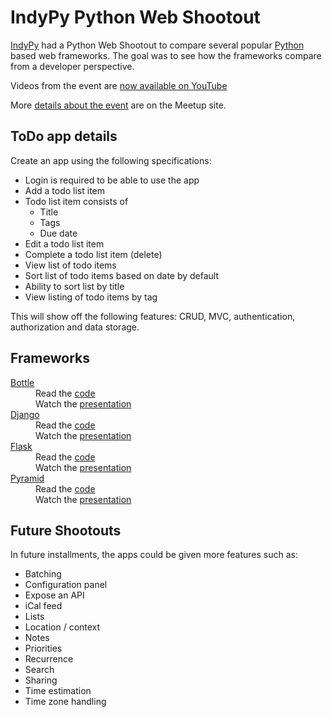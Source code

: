 # IndyPy Python Web Shootout

[IndyPy](http://www.meetup.com/python-182/) had a Python Web Shootout to compare several popular [Python](http://python.org) based web frameworks. The goal was to see how the frameworks compare from a developer perspective.

Videos from the event are [now available on YouTube](https://www.youtube.com/playlist?list=PLt4L3V8wVnF6QidryQvfCwsi7u4rwIZoP)

More [details about the event](http://www.meetup.com/python-182/events/102006952/) are on the Meetup site.

## ToDo app details

Create an app using the following specifications:

- Login is required to be able to use the app
- Add a todo list item
- Todo list item consists of
  - Title
  - Tags
  - Due date
- Edit a todo list item
- Complete a todo list item (delete)
- View list of todo items
- Sort list of todo items based on date by default
- Ability to sort list by title
- View listing of todo items by tag

This will show off the following features: CRUD, MVC, authentication, authorization and data storage.

## Frameworks

<dl>
<dt><a href="http://bottlepy.org/">Bottle</a></dt>
<dd>Read the <a href="https://github.com/indypy/todo_bottle_example">code</a></dd>
<dd>Watch the <a href="http://youtu.be/GaiFne-jQQ8?list=PLt4L3V8wVnF6QidryQvfCwsi7u4rwIZoP">presentation</a></dd>
<dt><a href="https://www.djangoproject.com/">Django</a></dt>
<dd>Read the <a href="https://github.com/indypy/todo-django">code</a></dd>
<dd>Watch the <a href="http://youtu.be/qNMQ8J8HquY?list=PLt4L3V8wVnF6QidryQvfCwsi7u4rwIZoP">presentation</a></dd>
<dt><a href="http://flask.pocoo.org/">Flask</a></dt>
<dd>Read the <a href="https://github.com/indypy/todoflask">code</a></dd>
<dd>Watch the <a href="http://youtu.be/ETcwdj8iUNI?list=PLt4L3V8wVnF6QidryQvfCwsi7u4rwIZoP">presentation</a></dd>
<dt><a href="http://www.pylonsproject.org/projects/pyramid/about">Pyramid</a></dt>
<dd>Read the <a href="https://github.com/indypy/todopyramid">code</a></dd>
<dd>Watch the <a href="http://youtu.be/gNtPAFPMBKM?list=PLt4L3V8wVnF6QidryQvfCwsi7u4rwIZoP">presentation</a></dd>
</dl>

## Future Shootouts

In future installments, the apps could be given more features such as:

- Batching
- Configuration panel
- Expose an API
- iCal feed
- Lists
- Location / context
- Notes
- Priorities
- Recurrence
- Search
- Sharing
- Time estimation
- Time zone handling
